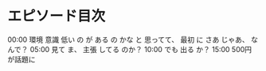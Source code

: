 # エピソード目次

00:00  環境 意識 低い の が ある の かな と 思ってて、 最初 に さあ じゃあ、 なんで？
05:00  見て ま、 主張 してる のか？
10:00  でも 出る か？
15:00 500円が話題に